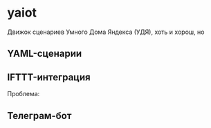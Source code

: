 # yaiot

Движок сценариев Умного Дома Яндекса (УДЯ), хоть и хорош, но 

## YAML-сценарии

## IFTTT-интеграция

Проблема: 

## Телеграм-бот
<!--stackedit_data:
eyJoaXN0b3J5IjpbMTMxNDY5NDk0N119
-->